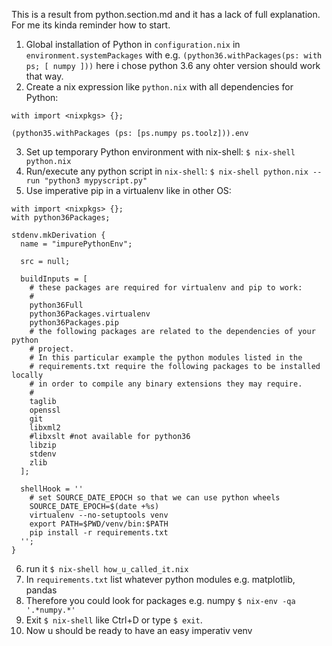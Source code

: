 This is a result from python.section.md and it has a lack of full explanation. For me its kinda reminder how to start. 

1. Global installation of Python in `configuration.nix` in `environment.systemPackages` with e.g. `(python36.withPackages(ps: with ps; [ numpy ]))` here i chose python 3.6 any ohter version should work that way. 
2. Create a nix expression like `python.nix` with all dependencies for Python: 

```
with import <nixpkgs> {};

(python35.withPackages (ps: [ps.numpy ps.toolz])).env
```

3. Set up temporary Python environment with nix-shell: `$ nix-shell python.nix`
4. Run/execute any python script in `nix-shell`: `$ nix-shell python.nix --run "python3 mypyscript.py" `
5. Use imperative pip in a virtualenv like in other OS: 
```
with import <nixpkgs> {};
with python36Packages;

stdenv.mkDerivation {
  name = "impurePythonEnv";

  src = null;

  buildInputs = [
    # these packages are required for virtualenv and pip to work:
    #
    python36Full
    python36Packages.virtualenv
    python36Packages.pip
    # the following packages are related to the dependencies of your python
    # project.
    # In this particular example the python modules listed in the
    # requirements.txt require the following packages to be installed locally
    # in order to compile any binary extensions they may require.
    #
    taglib
    openssl
    git
    libxml2
    #libxslt #not available for python36
    libzip
    stdenv
    zlib
  ];

  shellHook = ''
    # set SOURCE_DATE_EPOCH so that we can use python wheels
    SOURCE_DATE_EPOCH=$(date +%s)
    virtualenv --no-setuptools venv
    export PATH=$PWD/venv/bin:$PATH
    pip install -r requirements.txt
  '';
}
```
6. run it `$ nix-shell how_u_called_it.nix`
7. In `requirements.txt` list whatever python modules e.g. matplotlib, pandas
8. Therefore you could look for packages e.g. numpy `$ nix-env -qa '.*numpy.*'`
9. Exit `$ nix-shell` like Ctrl+D or type `$ exit`.
10. Now u should be ready to have an easy imperativ venv
